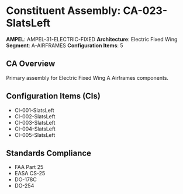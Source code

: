 # Constituent Assembly: CA-023-SlatsLeft

**AMPEL**: AMPEL-31-ELECTRIC-FIXED
**Architecture**: Electric Fixed Wing
**Segment**: A-AIRFRAMES
**Configuration Items**: 5

## CA Overview
Primary assembly for Electric Fixed Wing A Airframes components.

## Configuration Items (CIs)
- CI-001-SlatsLeft
- CI-002-SlatsLeft
- CI-003-SlatsLeft
- CI-004-SlatsLeft
- CI-005-SlatsLeft

## Standards Compliance
- FAA Part 25
- EASA CS-25
- DO-178C
- DO-254
